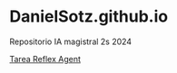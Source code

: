 # DanielSotz.github.io
Repositorio IA magistral 2s 2024

[Tarea Reflex Agent]( https://danielsotz.github.io/index.html)